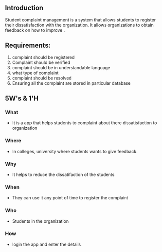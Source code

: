
## Introduction
Student complaint management is a system that allows students to register their dissatisfaction with the organization. It allows organizations to obtain feedback on how to improve .

## Requirements:
1. complaint should be registered
2. Complaint should be verified
3. complaint should be in understandable language
4. what type of complaint
5. complaint should be resolved
6. Ensuring all the complaint are stored in particular database

## 5W's & 1'H 
### What
* It is a app that helps students to complaint about there dissatisfaction to organization

### Where
* In colleges, university where students wants to give feedback.
### Why
* It helps to reduce the dissatifaction of the students

### When 
* They can use it any point of time to register the complaint

### Who 
* Students in the organization

### How
* login the app and enter the details




